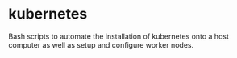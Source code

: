 # kubernetes
Bash scripts to automate the installation of kubernetes onto a host computer as well as setup and configure worker nodes.
